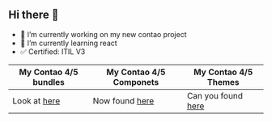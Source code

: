 ## Hi there 👋

- 🔭 I’m currently working on my new contao project
- 🌱 I’m currently learning react
- :white_check_mark: Certified: ITIL V3


| My Contao 4/5 bundles | My Contao 4/5 Componets | My Contao 4/5 Themes |
| ------------- | ------------- | ------------- |
| Look at [here](https://github.com/jedocodes?tab=repositories&q=Bundle&type=&language=) | Now found [here](https://github.com/jedocodes-components) | Can you found [here](https://github.com/orgs/jedoCodes-Themes/repositories) |



<!--
**jedoCodes/jedoCodes** is a ✨ _special_ ✨ repository because its `README.md` (this file) appears on your GitHub profile.

Here are some ideas to get you started:

- 🔭 I’m currently working on ...
- 🌱 I’m currently learning ...
- 👯 I’m looking to collaborate on ...
- 🤔 I’m looking for help with ...
- 💬 Ask me about ...
- 📫 How to reach me: ...
- 😄 Pronouns: ...
- ⚡ Fun fact: ...
-->

